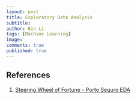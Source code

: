 ```yaml
---
layout: post
title: Exploratory Data Analysis
subtitle:
author: Bin Li
tags: [Machine Learning]
image: 
comments: true
published: true
---
```





## References
1. [Steering Wheel of Fortune - Porto Seguro EDA](https://www.kaggle.com/headsortails/steering-wheel-of-fortune-porto-seguro-eda)
